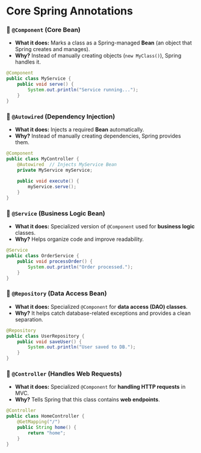 # Core Spring Annotations

### **🔹 `@Component` (Core Bean)**

* **What it does:** Marks a class as a Spring-managed **Bean** (an object that Spring creates and manages).
* **Why?** Instead of manually creating objects (`new MyClass()`), Spring handles it.

```java
@Component
public class MyService {
    public void serve() {
        System.out.println("Service running...");
    }
}

```

### **🔹 `@Autowired` (Dependency Injection)**

* **What it does:** Injects a required **Bean** automatically.
* **Why?** Instead of manually creating dependencies, Spring provides them.

```java
@Component
public class MyController {
    @Autowired  // Injects MyService Bean
    private MyService myService;
  
    public void execute() {
        myService.serve();
    }
}
```

### **🔹 `@Service` (Business Logic Bean)**

* **What it does:** Specialized version of `@Component` used for **business logic** classes.
* **Why?** Helps organize code and improve readability.

```java
@Service
public class OrderService {
    public void processOrder() {
        System.out.println("Order processed.");
    }
}
```

### **🔹 `@Repository` (Data Access Bean)**

* **What it does:** Specialized `@Component` for **data access (DAO) classes**.
* **Why?** It helps catch database-related exceptions and provides a clean separation.

```java
@Repository
public class UserRepository {
    public void saveUser() {
        System.out.println("User saved to DB.");
    }
}
```

### **🔹 `@Controller` (Handles Web Requests)**

* **What it does:** Specialized `@Component` for **handling HTTP requests** in MVC.
* **Why?** Tells Spring that this class contains **web endpoints**.

```java
@Controller
public class HomeController {
    @GetMapping("/")
    public String home() {
        return "home";
    }
}
```
